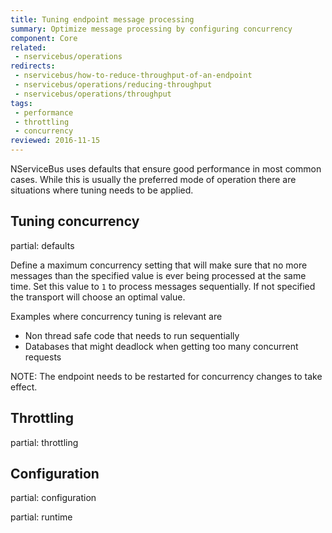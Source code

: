```yaml
---
title: Tuning endpoint message processing
summary: Optimize message processing by configuring concurrency
component: Core
related:
 - nservicebus/operations
redirects:
 - nservicebus/how-to-reduce-throughput-of-an-endpoint
 - nservicebus/operations/reducing-throughput
 - nservicebus/operations/throughput
tags:
 - performance
 - throttling
 - concurrency
reviewed: 2016-11-15
---
```


NServiceBus uses defaults that ensure good performance in most common cases. While this is usually the preferred mode of operation there are situations where tuning needs to be applied.


## Tuning concurrency


partial: defaults


Define a maximum concurrency setting that will make sure that no more messages than the specified value is ever being processed at the same time. Set this value to `1` to process messages sequentially. If not specified the transport will choose an optimal value.

Examples where concurrency tuning is relevant are

 * Non thread safe code that needs to run sequentially
 * Databases that might deadlock when getting too many concurrent requests
 
NOTE: The endpoint needs to be restarted for concurrency changes to take effect.


## Throttling

partial: throttling


## Configuration

partial: configuration



partial: runtime
